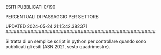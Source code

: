 ESITI PUBBLICATI 0/190 

PERCENTUALI DI PASSAGGIO PER SETTORE:

UPDATED 2024-05-24 21:15:42.382371
###################################################### 

Si tratta di un semplice script in python per controllare quando sono pubblicati gli esiti (ASN 2021, sesto quadrimestre).

